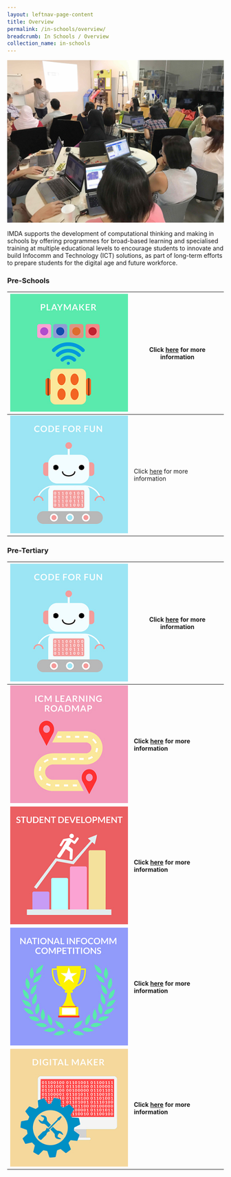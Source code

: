 ```yaml
---
layout: leftnav-page-content
title: Overview
permalink: /in-schools/overview/
breadcrumb: In Schools / Overview
collection_name: in-schools
---
```

![In Schools Overview](/images/in-schools/overview/in-schools-overview.jpg)

IMDA supports the development of computational thinking and making in schools by offering programmes for broad-based learning and specialised training at multiple educational levels to encourage students to innovate and build Infocomm and Technology (ICT) solutions, as part of long-term efforts to prepare students for the digital age and future workforce.

### Pre-Schools

| ![code for fun](/images/in-schools/overview/Playmaker_Icon.jpg)  |  Click [here](https://isomer-dlp-staging.netlify.com/in-schools/code-for-fun/overview/) for more information |
|---|---|
| ![code for fun](/images/in-schools/overview/Code_For_Fun_Icon_V2.jpg)  |  Click [here](https://isomer-dlp-staging.netlify.com/in-schools/code-for-fun/overview/) for more information |

### Pre-Tertiary

| ![code for fun](/images/in-schools/overview/Code_For_Fun_Icon_V2.jpg)  |  Click [here](https://isomer-dlp-staging.netlify.com/in-schools/code-for-fun/overview/) for more information |
|---|---|
| ![code for fun](/images/in-schools/overview/ICM_Icon_V2.jpg)  | **Click [here](https://isomer-dlp-staging.netlify.com/in-schools/icm-learning-roadmap/) for more information** |
|  ![code for fun](/images/in-schools/overview/Student_Development_Icon_V2.jpg)  |  **Click [here](https://isomer-dlp-staging.netlify.com/in-schools/student-development/) for more information** | 
|  ![code for fun](/images/in-schools/overview/National_Infocomm_Icon_V2.jpg) | **Click [here](https://isomer-dlp-staging.netlify.com/in-schools/national-infocomm-competitions/) for more information** |
| ![code for fun](/images/in-schools/overview/Digital_Maker_Icon_V2.jpg)  |  **Click [here](https://isomer-dlp-staging.netlify.com/in-schools/digital-maker/overview/) for more information** |

